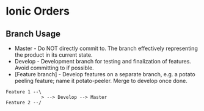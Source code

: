 # Ionic Orders
## Branch Usage
- Master - Do NOT directly commit to. The branch effectively representing the product in its current state.
- Develop - Development branch for testing and finalization of features. Avoid committing to if possible.
- [Feature branch] - Develop features on a separate branch, e.g. a potato peeling feature; name it potato-peeler. Merge to develop once done.

```
Feature 1 --\
             > --> Develop --> Master
Feature 2 --/
```
